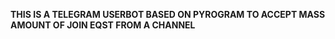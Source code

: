 <b> THIS IS A TELEGRAM USERBOT BASED ON PYROGRAM TO ACCEPT MASS AMOUNT OF JOIN EQST FROM A CHANNEL </b>
